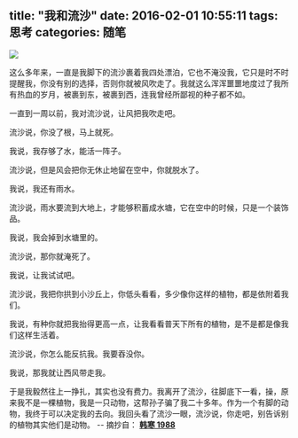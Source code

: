 title: "我和流沙"
date: 2016-02-01 10:55:11
tags: 思考
categories: 随笔
---

![](http://7xqdqt.com1.z0.glb.clouddn.com/2016%2F02%2F01lnnvwit.jpg)

这么多年来，一直是我脚下的流沙裹着我四处漂泊，它也不淹没我，它只是时不时提醒我，你没有别的选择，否则你就被风吹走了。我就这么浑浑噩噩地度过了我所有热血的岁月，被裹到东，被裹到西，连我曾经所鄙视的种子都不如。
<!--more-->
一直到一周以前，我对流沙说，让风把我吹走吧。

流沙说，你没了根，马上就死。

我说，我存够了水，能活一阵子。

流沙说，但是风会把你无休止地留在空中，你就脱水了。

我说，我还有雨水。

流沙说，雨水要流到大地上，才能够积蓄成水塘，它在空中的时候，只是一个装饰品。

我说，我会掉到水塘里的。

流沙说，那你就淹死了。

我说，让我试试吧。

流沙说，我把你拱到小沙丘上，你低头看看，多少像你这样的植物，都是依附着我们。

我说，有种你就把我抬得更高一点，让我看看普天下所有的植物，是不是都是像我们这样生活着。

流沙说，你怎么能反抗我。我要吞没你。

我说，那我就让西风带走我。

于是我毅然往上一挣扎，其实也没有费力。我离开了流沙，往脚底下一看，操，原来我不是一棵植物，我是一只动物，这帮孙子骗了我二十多年。作为一个有脚的动物，我终于可以决定我的去向。我回头看了流沙一眼，流沙说，你走吧，别告诉别的植物其实他们是动物。   -- 摘抄自： **[韩寒 1988](http://blog.sina.com.cn/s/blog_4701280b0102elmo.html)**